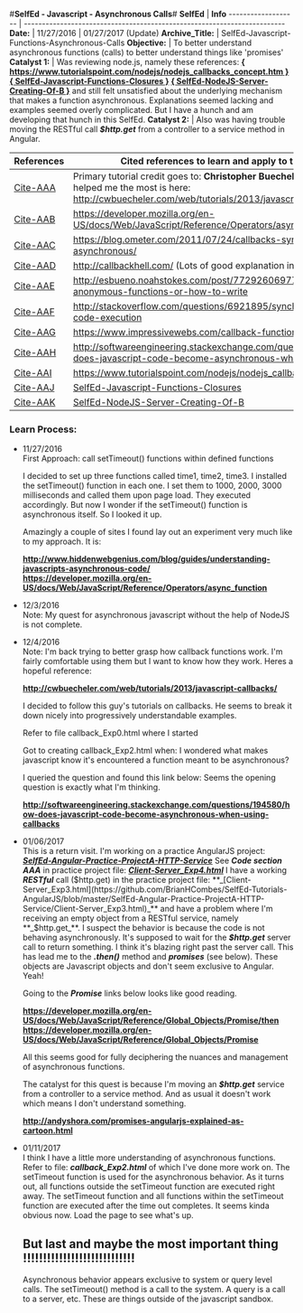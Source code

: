 #**SelfEd - Javascript - Asynchronous Calls**#
**SelfEd**          |  **Info** 
------------------- | ------------------------------------------------------------------------
**Date:**           | 11/27/2016
                    | 01/27/2017 (Update)
**Archive_Title:**  | SelfEd-Javascript-Functions-Asynchronous-Calls
**Objective:**      | To better understand asynchronous functions (calls) to better understand things like 'promises'
**Catalyst 1:**     | Was reviewing node.js, namely these references:                                                                  **[{ https://www.tutorialspoint.com/nodejs/nodejs_callbacks_concept.htm }](https://www.tutorialspoint.com/nodejs/nodejs_callbacks_concept.htm)   [{ SelfEd-Javascript-Functions-Closures }](https://github.com/BrianHCombes/SelfEd-Tutorials-Javascript/tree/master/SelfEd-Javascript-Functions-Closures)   [{ SelfEd-NodeJS-Server-Creating-Of-B }](https://github.com/BrianHCombes/SelfEd-Tutorials-NodeJS/tree/master/SelfEd-NodeJS-Server-Creating-Of-B)** and still felt unsatisfied about the underlying mechanism that makes a function asynchronous. Explanations seemed lacking and examples seemed overly complicated. But I have a hunch and am developing that hunch in this SelfEd. 
**Catalyst 2:**     | Also was having trouble moving the RESTful call **_$http.get_** from a controller to a service method in Angular. 


**References**        | **Cited references to learn and apply to this SelfEd**                                                           
----------------------|-----------------------
[Cite-AAA](https://github.com/BrianHCombes/SelfEd-Tutorials-Javascript/blob/master/Cited-References.md)                                 | Primary tutorial credit goes to: **Christopher Buecheler**. His tutorial that helped me the most is here:   http://cwbuecheler.com/web/tutorials/2013/javascript-callbacks/
[Cite-AAB](https://github.com/BrianHCombes/SelfEd-Tutorials-Javascript/blob/master/Cited-References.md)                                 | https://developer.mozilla.org/en-US/docs/Web/JavaScript/Reference/Operators/async_function
[Cite-AAC](https://github.com/BrianHCombes/SelfEd-Tutorials-Javascript/blob/master/Cited-References.md)                                 | https://blog.ometer.com/2011/07/24/callbacks-synchronous-and-asynchronous/
[Cite-AAD](https://github.com/BrianHCombes/SelfEd-Tutorials-Javascript/blob/master/Cited-References.md)                                 | http://callbackhell.com/ (Lots of good explanation in this one)
[Cite-AAE](https://github.com/BrianHCombes/SelfEd-Tutorials-Javascript/blob/master/Cited-References.md)                                 | http://esbueno.noahstokes.com/post/77292606977/self-executing-anonymous-functions-or-how-to-write
[Cite-AAF](https://github.com/BrianHCombes/SelfEd-Tutorials-Javascript/blob/master/Cited-References.md)                                 | http://stackoverflow.com/questions/6921895/synchronous-delay-in-code-execution
[Cite-AAG](https://github.com/BrianHCombes/SelfEd-Tutorials-Javascript/blob/master/Cited-References.md)                                 | https://www.impressivewebs.com/callback-functions-javascript/
[Cite-AAH](https://github.com/BrianHCombes/SelfEd-Tutorials-Javascript/blob/master/Cited-References.md)                                 | http://softwareengineering.stackexchange.com/questions/194580/how-does-javascript-code-become-asynchronous-when-using-callbacks
[Cite-AAI](https://github.com/BrianHCombes/SelfEd-Tutorials-Javascript/blob/master/Cited-References.md)                                 | https://www.tutorialspoint.com/nodejs/nodejs_callbacks_concept.htm
[Cite-AAJ](https://github.com/BrianHCombes/SelfEd-Tutorials-Javascript/blob/master/Cited-References.md)                                 | [SelfEd-Javascript-Functions-Closures](https://github.com/BrianHCombes/SelfEd-Tutorials-Javascript/tree/master/SelfEd-Javascript-Functions-Closures) 
[Cite-AAK](https://github.com/BrianHCombes/SelfEd-Tutorials-Javascript/blob/master/Cited-References.md)                                 | [SelfEd-NodeJS-Server-Creating-Of-B](https://github.com/BrianHCombes/SelfEd-Tutorials-NodeJS/tree/master/SelfEd-NodeJS-Server-Creating-Of-B)

### **Learn Process:**

  - 11/27/2016     
    First Approach: call setTimeout() functions within defined functions

    I decided to set up three functions called time1, time2, time3. I installed the setTimeout() function in each one. I set them to 1000, 2000, 3000 milliseconds and called them upon page load. They executed accordingly. But now I wonder if the setTimeout() function is asynchronous itself. So I looked it up.

    Amazingly a couple of sites I found lay out an experiment very much like to my 
    approach. It is:

      **http://www.hiddenwebgenius.com/blog/guides/understanding-javascripts-asynchronous-code/**        
      **https://developer.mozilla.org/en-US/docs/Web/JavaScript/Reference/Operators/async_function**

  - 12/3/2016   
    Note: My quest for asynchronous javascript without the help of NodeJS is not complete.            

  - 12/4/2016   
    Note: I'm back trying to better grasp how callback functions work. I'm fairly comfortable using them but I want to know how they work. Heres a hopeful reference:

      **http://cwbuecheler.com/web/tutorials/2013/javascript-callbacks/**

    I decided to follow this guy's tutorials on callbacks. He seems to break it down nicely into progressively understandable     examples.

    Refer to file callback_Exp0.html where I started

    Got to creating callback_Exp2.html when: I wondered what makes javascript know it's encountered a function meant to be     asynchronous?

    I queried the question and found this link below: Seems the opening question is exactly what I'm thinking.

      **http://softwareengineering.stackexchange.com/questions/194580/how-does-javascript-code-become-asynchronous-when-using-callbacks**

  - 01/06/2017   
    This is a return visit. I'm working on a practice AngularJS project: **_[SelfEd-Angular-Practice-ProjectA-HTTP-Service](https://github.com/BrianHCombes/SelfEd-Tutorials-AngularJS/tree/master/SelfEd-Angular-Practice-ProjectA-HTTP-Service)_** See **_Code section AAA_** in practice project file: **_[Client-Server_Exp4.html](https://github.com/BrianHCombes/SelfEd-Tutorials-AngularJS/blob/master/SelfEd-Angular-Practice-ProjectA-HTTP-Service/Client-Server_Exp4.html)_** I have a working **_RESTful_** call ($http.get) in the practice project file: **_[Client-Server_Exp3.html](https://github.com/BrianHCombes/SelfEd-Tutorials-AngularJS/blob/master/SelfEd-Angular-Practice-ProjectA-HTTP-Service/Client-Server_Exp3.html)_** and have a problem where I'm receiving an empty object from a RESTful service, namely **_$http.get_**. I suspect the behavior is because the code is not behaving asynchronously. It's supposed to wait for the **_$http.get_** server call to return something. I think it's blazing right past the server call. This has lead me to the **_.then()_** method and **_promises_** (see below). These objects are Javascript objects and don't seem exclusive to Angular. Yeah!
    
    Going to the **_Promise_** links below looks like good reading.

    **https://developer.mozilla.org/en-US/docs/Web/JavaScript/Reference/Global_Objects/Promise/then**
    **https://developer.mozilla.org/en-US/docs/Web/JavaScript/Reference/Global_Objects/Promise**

    All this seems good for fully deciphering the nuances and management of asynchronous functions. 

    The catalyst for this quest is because I'm moving an **_$http.get_** service from a controller to a service method. And as usual it doesn't work which means I don't understand something.

    **http://andyshora.com/promises-angularjs-explained-as-cartoon.html**

  - 01/11/2017        
    I think I have a little more understanding of asynchronous functions. Refer to file: **_callback_Exp2.html_** of which I've done more work on. The setTimeout function is used for the asynchronous behavior. As it turns out, all functions outside the setTimeout function are executed right away. The setTimeout function and all functions within the setTimeout function are executed after the time out completes. It seems kinda obvious now. Load the page to see what's up.

    ## But last and maybe the most important thing !!!!!!!!!!!!!!!!!!!!!!!!!!!! 
    Asynchronous behavior appears exclusive to system or query level calls. The setTimeout() method is a call to the system. A query is a call to a server, etc. These are things outside of the javascript sandbox.

